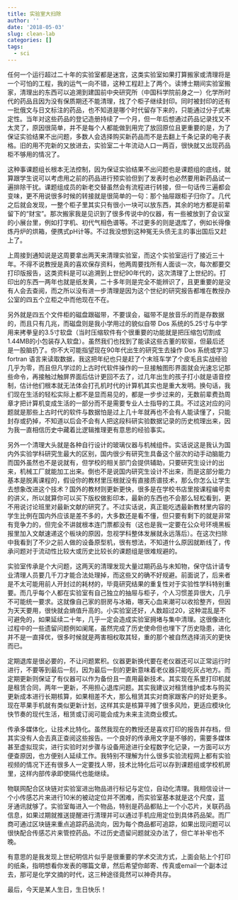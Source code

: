 ```yaml
---
title: 实验室大扫除
author: ''
date: '2018-05-03'
slug: clean-lab
categories: []
tags:
  - sci
---
```

任何一个运行超过二十年的实验室都是迷宫，这类实验室如果打算搬家或清理将是一个可怕的工程，我的运气一向不错，这种工程赶上了两个。读博士期间实验室搬家，清理出的东西可以追溯到建国前中央研究所（中国科学院前身之一）化学所时代的药品且因为没有保质期还不能清理，找了个柜子继续封印。同时被封印的还有一批俄文与日文标注的药品，也不知道是哪个时代留存下来的，只能通过分子式来定性。当年对这些药品的登记造册持续了一个月，但一年后想通过药品记录找又不太灵了，原因很简单，并不是每个人都能做到用完了放回原位且更重要的是，为了保证实验结果不出问题，多数人会选择购买新药品而不是去翻上千条记录的电子表格。旧的用不完新的又放进去，实验室二十年流动人口一两百，很快就又出现药品柜不够用的情况了。

这种事课题组长根本无法控制，因为保证实验结果不出问题也是课题组的底线，就算跟学生说可以考虑用之前的药品进行预实验但到了发表时也必然要用新药品试一遍排除干扰。课题组成员的新老交替虽然会有流程进行转接，但一句话传三遍都会变味，更不用说很多时候的转接就是很简单的一句：那个抽屉跟柜子归你了。几代之后就会发现，一整个柜子里其实只有很小一块可以放东西，其余的地方都是前辈留下的“财宝”。那次搬家我是见识到了很多传说中的仪器，有一些被放到了会议室的小展台里，例如打字机、初代气相色谱等。不过更多的则是退库了，例如长得像炼丹炉的烘箱，便携式pH计等。不过我没想到这种冤无头债无主的事出国后又赶上了。

上周接到通知说是这周要拿出两天来清理实验室，而这个实验室运行了接近三十年。不得不说教授是真的喜欢保存资料，他两周要找所有人面谈一次，每次都要交打印版报告，这类资料是可以追溯到上世纪90年代的，这次清理了上世纪的。打印出的东西一两年也就是纸发黄，二十多年则是完全不能辨识了，且更重要的是没有人会去查阅，而之所以没有进一步清理是因为这个世纪的研究报告都堆在教授办公室的四五个立柜之中而他现在不在。

另外就是四五个文件柜的磁盘跟磁带，不要误会，磁带不是放音乐的而是存数据的，而且只有几兆，而磁盘则是我小学用过的貌似自带 Dos 系统的5.25寸与中学用来拷拳皇的3.5寸软盘（当时压缩软件有个很重要的功能就是把压缩包切割成1.44MB的小包装存入软盘）。虽然我们也找到了能读这些古董的软驱，但最后还是一股脑扔了。你不大可能指望现在90年代出生的研究生去操作 Dos 系统或学习 fortran  语言来读取数据，我这把年纪也只是赶了个末班车学了个皮毛且实战经验几乎为零，而且但凡学过的上古时代软件操作的一旦接触图形界面就会光速忘记那些命令，再接触过触屏界面后估计更回不去了，过几年出生的孩子打小就是语音控制，估计他们根本就无法体会打孔机时代的计算机其实也是重大发明。换句话，我们现在生活的轻松实际上都不是显而易见的，都是一步步过来的，无数前辈费劲周章才把计算机变成生活的一部分而不是需要专业人士指导的工具。不过这对应的问题就是那些上古时代的软件与数据怕是过上几十年就再也不会有人能读懂了，只能封存或扔掉，不知道以后会不会有人把这段科研实验数据记录的历史梳理出来，因为我一直相信历史中藏着比逻辑推理更有意思的经验事实。

另外一个清理大头就是各种自行设计的玻璃仪器与机械组件。实话说这是我认为国内外实验学科研究生最大的区别，国内很少有研究生具备这个层次的动手动脑能力而国外虽然也不是说就有，但学校的相关部门会提供辅助，只要研究生设计的出来，机械工厂就能加工出来。倒也不是说国内研究生设计不出来，而是这部分能力基本是脱离课程的，假设你的教材里压根就没有直接质谱技术，那么你怎么让学生去想象改进这个技术？国外的教材则更新更快，很多是在学校书店里按课程编号卖的讲义，所以就算你可以买下版权做影印本，最新的东西也不会那么轻松看到，更不用说讨论班里对最新文献的研究了。不过实话说，真正能吃透最新教材里内容的学生比例在国内外应该是差不多的，大多数还是看不懂，但只要有剩下的就是非常有竞争力的，但完全不讲就根本连门票都没有（这也是我一定要在公众号环境黑板报里加入文献速递这个板块的原因，忽视学科整体发展就永远落后）。在这次扫除中我看到了不少之前人做的设备原型机，很有想法，不知道什么原因就断线了，传承问题对于流动性比较大或历史比较长的课题组是很难规避的。

实验室传承是个大问题，这两天的清理发现大量过期药品与未知物，保守估计请专业清理人员要几千刀才能合法处理掉，而这些又的确不好规避。前面说了，后来者是不太可能用前人开封过的耗材的，毕竟研究结果的重复性对于实验性学科特别重要。而几乎每个人都在实验室有自己独立的抽屉与柜子，个人习惯差异很大，几乎不可能统一要求。这就像自己家的厨房与冰箱，哪天心血来潮可以收拾整齐，但因为天天要用，很快就会熵值升高的。小实验室还好，人数超过20，这种混乱是不可避免的，如果延续二十年，几乎一定会造成实验室拥堵与集中清理。这很像进化过程中的一些遗留问题例如阑尾，虽然完成了历史使命但也埋下了历史隐患，进化并不是一直择优，很多时候就是两害相权取其轻，重的那个被自然选择消灭的更快而已。

定期退库是很必要的，不让问题累积。仪器更新换代要在老仪器还可以正常运行时进行，不要等到最后一刻，因为最后一刻的更新意味着老仪器只能吃灰占地方。而定期更新则保证了有仪器可以作为备份且一直用最新技术。其实现在系里打印机就是租赁合同，两年一更新，不用担心退库问题。其实我建议对租赁维护成本与购买更新成本进行长期核算，如果相差不大，那么租赁其实对商家跟客户的好处更多。现在苹果手机就有类似更新计划，这样其实是核算平摊了很多风险，更适应模块化快节奏的现代生活，租赁或订阅可能会成为未来主流商业模式。

传承多媒体化，让技术比特化。虽然我现在的教授还是喜欢打印的报告并存档，但其实没有人会去真正查阅这些报告。一个良好的传承用文字是不够的，需要多媒体甚至虚拟现实，进行实验时对步骤与设备用途进行全程数字化记录，一方面可以方便查原因，也方便别人延续工作。我特别不理解为什么很多实验流程网上都有实验视频的情况下还有很多人一定要找人带，技术比特化后可以存到课题组或学校机房里，这样内部传承即使隔代也能继续。

物联网配合区块链对实验室进出物品进行标记与定位，自动化清理。我相信设计一个小传感芯片来进行10米的被动定位并不困难，而实验室基本就是这个尺度，蓝牙通讯就够了。实验室每进入一个物品，特别是药品都贴上一个小芯片，关联药品信息，如果过期就推送提醒进行清理并可以通过手机应用定位到具体药品架。而厂商可通过区块链来重点追踪药品流向，因为每个商品都可追踪，如果出现问题可以很快配合传感芯片来管控药品。不过历史遗留问题就没办法了，但亡羊补牢也不晚。

有意思的是我发现上世纪明信片似乎是很重要的学术交流方式，上面会贴上个打印的纸条，指明想看你发表的哪篇文章，然后希望你邮寄、传真或email一个副本过去，那可是化学文摘的时代，这三种途径竟然可以神奇共存。

最后，今天是某人生日，生日快乐！